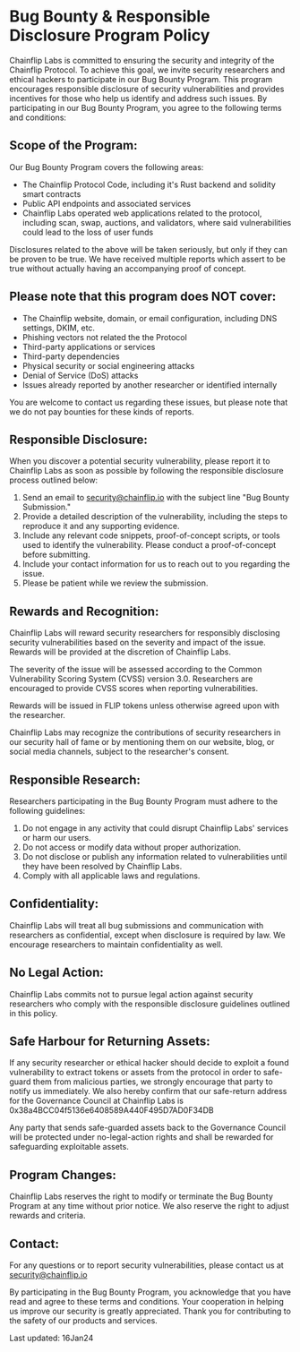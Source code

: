 
# Bug Bounty & Responsible Disclosure Program Policy

Chainflip Labs is committed to ensuring the security and integrity of the Chainflip Protocol. To achieve this goal, we invite security researchers and ethical hackers to participate in our Bug Bounty Program. This program encourages responsible disclosure of security vulnerabilities and provides incentives for those who help us identify and address such issues. By participating in our Bug Bounty Program, you agree to the following terms and conditions:

## Scope of the Program:

Our Bug Bounty Program covers the following areas:

- The Chainflip Protocol Code, including it's Rust backend and solidity smart contracts 
- Public API endpoints and associated services
- Chainflip Labs operated web applications related to the protocol, including scan, swap, auctions, and validators, where said vulnerabilities could lead to the loss of user funds

Disclosures related to the above will be taken seriously, but only if they can be proven to be true. We have received multiple reports which assert to be true without actually having an accompanying proof of concept.

## Please note that this program does NOT cover:

- The Chainflip website, domain, or email configuration, including DNS settings, DKIM, etc.
- Phishing vectors not related the the Protocol
- Third-party applications or services
- Third-party dependencies
- Physical security or social engineering attacks
- Denial of Service (DoS) attacks
- Issues already reported by another researcher or identified internally

You are welcome to contact us regarding these issues, but please note that we do not pay bounties for these kinds of reports.

## Responsible Disclosure:

When you discover a potential security vulnerability, please report it to Chainflip Labs as soon as possible by following the responsible disclosure process outlined below:

1. Send an email to security@chainflip.io with the subject line "Bug Bounty Submission."
2. Provide a detailed description of the vulnerability, including the steps to reproduce it and any supporting evidence. 
3. Include any relevant code snippets, proof-of-concept scripts, or tools used to identify the vulnerability. Please conduct a proof-of-concept before submitting.
4. Include your contact information for us to reach out to you regarding the issue.
5. Please be patient while we review the submission.

## Rewards and Recognition:

Chainflip Labs will reward security researchers for responsibly disclosing security vulnerabilities based on the severity and impact of the issue. Rewards will be provided at the discretion of Chainflip Labs.

The severity of the issue will be assessed according to the Common Vulnerability Scoring System (CVSS) version 3.0. Researchers are encouraged to provide CVSS scores when reporting vulnerabilities.

Rewards will be issued in FLIP tokens unless otherwise agreed upon with the researcher.

Chainflip Labs may recognize the contributions of security researchers in our security hall of fame or by mentioning them on our website, blog, or social media channels, subject to the researcher's consent.

## Responsible Research:

Researchers participating in the Bug Bounty Program must adhere to the following guidelines:

1. Do not engage in any activity that could disrupt Chainflip Labs' services or harm our users.
2. Do not access or modify data without proper authorization.
3. Do not disclose or publish any information related to vulnerabilities until they have been resolved by Chainflip Labs.
4. Comply with all applicable laws and regulations.

## Confidentiality:

Chainflip Labs will treat all bug submissions and communication with researchers as confidential, except when disclosure is required by law. We encourage researchers to maintain confidentiality as well.

## No Legal Action:

Chainflip Labs commits not to pursue legal action against security researchers who comply with the responsible disclosure guidelines outlined in this policy.

## Safe Harbour for Returning Assets:

If any security researcher or ethical hacker should decide to exploit a found vulnerability to extract tokens or assets from the protocol in order to safe-guard them from malicious parties, we strongly encourage that party to notify us immediately. We also hereby confirm that our safe-return address for the Governance Council at Chainflip Labs is 0x38a4BCC04f5136e6408589A440F495D7AD0F34DB

Any party that sends safe-guarded assets back to the Governance Council will be protected under no-legal-action rights and shall be rewarded for safeguarding exploitable assets.

## Program Changes:

Chainflip Labs reserves the right to modify or terminate the Bug Bounty Program at any time without prior notice. We also reserve the right to adjust rewards and criteria.

## Contact:

For any questions or to report security vulnerabilities, please contact us at security@chainflip.io

By participating in the Bug Bounty Program, you acknowledge that you have read and agree to these terms and conditions. Your cooperation in helping us improve our security is greatly appreciated. Thank you for contributing to the safety of our products and services.

Last updated: 16Jan24
